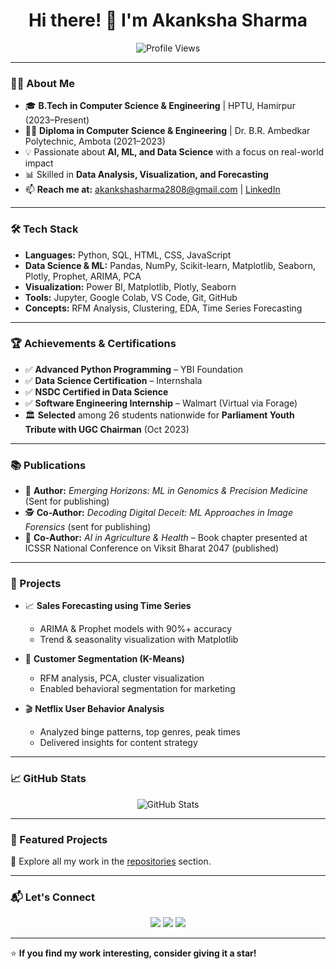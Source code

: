 <h1 align="center">Hi there! 👋 I'm Akanksha Sharma</h1>

<p align="center">
  <img src="https://komarev.com/ghpvc/?username=iakankshasharma28&label=Profile%20Views&color=0e75b6&style=flat" alt="Profile Views">
</p>

---

### 👩‍💻 About Me
- 🎓 **B.Tech in Computer Science & Engineering** | HPTU, Hamirpur (2023–Present)
- 🧑‍🎓 **Diploma in Computer Science & Engineering** | Dr. B.R. Ambedkar Polytechnic, Ambota (2021–2023)
- 💡 Passionate about **AI, ML, and Data Science** with a focus on real-world impact
- 📊 Skilled in **Data Analysis, Visualization, and Forecasting**
- 📫 **Reach me at:** [akankshasharma2808@gmail.com](mailto:akankshasharma2808@gmail.com) | [LinkedIn](https://www.linkedin.com/in/iakankshasharma28/)

---

### 🛠️ Tech Stack
- **Languages:** Python, SQL, HTML, CSS, JavaScript
- **Data Science & ML:** Pandas, NumPy, Scikit-learn, Matplotlib, Seaborn, Plotly, Prophet, ARIMA, PCA
- **Visualization:** Power BI, Matplotlib, Plotly, Seaborn
- **Tools:** Jupyter, Google Colab, VS Code, Git, GitHub
- **Concepts:** RFM Analysis, Clustering, EDA, Time Series Forecasting

---

### 🏆 Achievements & Certifications
- ✅ **Advanced Python Programming** – YBI Foundation
- ✅ **Data Science Certification** – Internshala
- ✅ **NSDC Certified in Data Science**
- ✅ **Software Engineering Internship** – Walmart (Virtual via Forage)
- 🏛️ **Selected** among 26 students nationwide for **Parliament Youth Tribute with UGC Chairman** (Oct 2023)

---

### 📚 Publications
- 🧬 **Author:** _Emerging Horizons: ML in Genomics & Precision Medicine_ (Sent for publishing)
- 🕵️ **Co-Author:** _Decoding Digital Deceit: ML Approaches in Image Forensics_ (sent for publishing)
- 🌾 **Co-Author:** _AI in Agriculture & Health_ – Book chapter presented at ICSSR National Conference on Viksit Bharat 2047 (published)

---

### 💼 Projects
- 📈 **Sales Forecasting using Time Series**
  - ARIMA & Prophet models with 90%+ accuracy
  - Trend & seasonality visualization with Matplotlib

- 👥 **Customer Segmentation (K-Means)**
  - RFM analysis, PCA, cluster visualization
  - Enabled behavioral segmentation for marketing

- 🎬 **Netflix User Behavior Analysis**
  - Analyzed binge patterns, top genres, peak times
  - Delivered insights for content strategy

---

### 📈 GitHub Stats
<p align="center">
  <img src="https://github-readme-stats.vercel.app/api?username=iakankshasharma28&show_icons=true&theme=radical" alt="GitHub Stats">
</p>

---

### 📌 Featured Projects
🔗 Explore all my work in the [repositories](https://github.com/iakankshasharma28?tab=repositories) section.

---

### 📬 Let's Connect
<p align="center">
  <a href="https://www.linkedin.com/in/iakankshasharma28/"><img src="https://img.shields.io/badge/LinkedIn-0A66C2?style=for-the-badge&logo=linkedin&logoColor=white"></a>
  <a href="mailto:akankshasharma2808@gmail.com"><img src="https://img.shields.io/badge/Email-D14836?style=for-the-badge&logo=gmail&logoColor=white"></a>
  <a href="https://instagram.com/iakankshasharma__"><img src="https://img.shields.io/badge/Instagram-E4405F?style=for-the-badge&logo=instagram&logoColor=white"></a>
</p>

---

⭐ **If you find my work interesting, consider giving it a star!**
